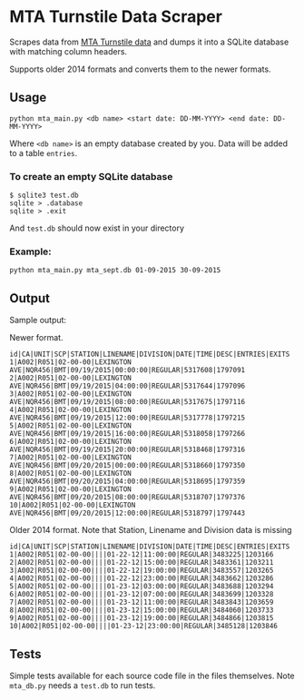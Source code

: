 # MTA Turnstile Data Scraper
Scrapes data from [MTA Turnstile data](http://web.mta.info/developers/turnstile.html) and dumps it into a SQLite database with matching column headers.

Supports older 2014 formats and converts them to the newer formats.

## Usage

```
python mta_main.py <db name> <start date: DD-MM-YYYY> <end date: DD-MM-YYYY>
```
Where `<db name>` is an empty database created by you. Data will be added to a table `entries`.

### To create an empty SQLite database

```
$ sqlite3 test.db 
sqlite > .database
sqlite > .exit
```

And `test.db` should now exist in your directory

### Example:

```
python mta_main.py mta_sept.db 01-09-2015 30-09-2015
```

## Output

Sample output:

Newer format.

```
id|CA|UNIT|SCP|STATION|LINENAME|DIVISION|DATE|TIME|DESC|ENTRIES|EXITS
1|A002|R051|02-00-00|LEXINGTON AVE|NQR456|BMT|09/19/2015|00:00:00|REGULAR|5317608|1797091
2|A002|R051|02-00-00|LEXINGTON AVE|NQR456|BMT|09/19/2015|04:00:00|REGULAR|5317644|1797096
3|A002|R051|02-00-00|LEXINGTON AVE|NQR456|BMT|09/19/2015|08:00:00|REGULAR|5317675|1797116
4|A002|R051|02-00-00|LEXINGTON AVE|NQR456|BMT|09/19/2015|12:00:00|REGULAR|5317778|1797215
5|A002|R051|02-00-00|LEXINGTON AVE|NQR456|BMT|09/19/2015|16:00:00|REGULAR|5318058|1797266
6|A002|R051|02-00-00|LEXINGTON AVE|NQR456|BMT|09/19/2015|20:00:00|REGULAR|5318468|1797316
7|A002|R051|02-00-00|LEXINGTON AVE|NQR456|BMT|09/20/2015|00:00:00|REGULAR|5318660|1797350
8|A002|R051|02-00-00|LEXINGTON AVE|NQR456|BMT|09/20/2015|04:00:00|REGULAR|5318695|1797359
9|A002|R051|02-00-00|LEXINGTON AVE|NQR456|BMT|09/20/2015|08:00:00|REGULAR|5318707|1797376
10|A002|R051|02-00-00|LEXINGTON AVE|NQR456|BMT|09/20/2015|12:00:00|REGULAR|5318797|1797443
```

Older 2014 format. Note that Station, Linename and Division data is missing
```
id|CA|UNIT|SCP|STATION|LINENAME|DIVISION|DATE|TIME|DESC|ENTRIES|EXITS
1|A002|R051|02-00-00||||01-22-12|11:00:00|REGULAR|3483225|1203166
2|A002|R051|02-00-00||||01-22-12|15:00:00|REGULAR|3483361|1203211
3|A002|R051|02-00-00||||01-22-12|19:00:00|REGULAR|3483557|1203265
4|A002|R051|02-00-00||||01-22-12|23:00:00|REGULAR|3483662|1203286
5|A002|R051|02-00-00||||01-23-12|03:00:00|REGULAR|3483688|1203294
6|A002|R051|02-00-00||||01-23-12|07:00:00|REGULAR|3483699|1203328
7|A002|R051|02-00-00||||01-23-12|11:00:00|REGULAR|3483843|1203659
8|A002|R051|02-00-00||||01-23-12|15:00:00|REGULAR|3484060|1203733
9|A002|R051|02-00-00||||01-23-12|19:00:00|REGULAR|3484866|1203815
10|A002|R051|02-00-00||||01-23-12|23:00:00|REGULAR|3485128|1203846
```

## Tests

Simple tests available for each source code file in the files themselves. Note `mta_db.py` needs a `test.db` to run tests.
